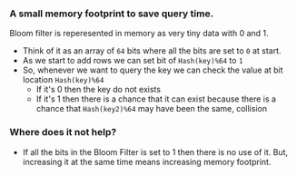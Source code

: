 ### A small memory footprint to save query time.

Bloom filter is reperesented in memory as very tiny data with 0 and 1.

- Think of it as an array of `64` bits where all the bits are set to `0` at start.
- As we start to add rows we can set bit of `Hash(key)%64` to `1`
- So, whenever we want to query the key we can check the value at bit location `Hash(key)%64`
  - If it's 0 then the key do not exists
  - If it's 1 then there is a chance that it can exist because there is a chance that `Hash(key2)%64` may have been the same, collision


### Where does it not help?
- If all the bits in the Bloom Filter is set to 1 then there is no use of it. But, increasing it at the same time means increasing memory footprint.